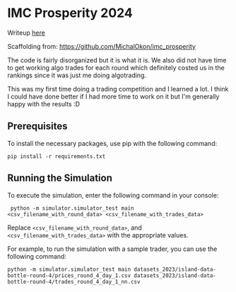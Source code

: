 # IMC Prosperity 2024

Writeup [here](https://dteather.com/blogs/imc-prosperity-2/)

Scaffolding from: https://github.com/MichalOkon/imc_prosperity

The code is fairly disorganized but it is what it is. We also did not have time to get working algo trades for each round which definitely costed us in the rankings since it was just me doing algotrading.

This was my first time doing a trading competition and I learned a lot. I think I could have done better if I had more time to work on it but I'm generally happy with the results :D

## Prerequisites

To install the necessary packages, use pip with the following command:

```
pip install -r requirements.txt
```

## Running the Simulation

To execute the simulation, enter the following command in your console:

```
 python -m simulator.simulator_test main <csv_filename_with_round_data> <csv_filename_with_trades_data>
```

Replace  `<csv_filename_with_round_data>`, and `<csv_filename_with_trades_data>` with the appropriate values.

For example, to run the simulation with a sample trader, you can use the following command:

```
python -m simulator.simulator_test main datasets_2023/island-data-bottle-round-4/prices_round_4_day_1.csv datasets_2023/island-data-bottle-round-4/trades_round_4_day_1_nn.csv 
```